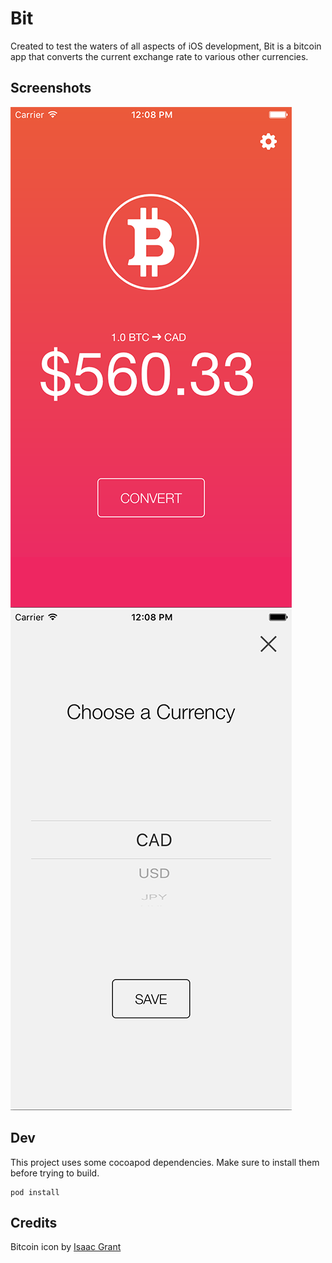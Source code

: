 # Bit
Created to test the waters of all aspects of iOS development, Bit is a bitcoin app that converts the current exchange rate to various other currencies.

## Screenshots
![Image of Home Screen](design/readme-1.png)
![Image of Currency Selection](design/readme-2.png)

## Dev
This project uses some cocoapod dependencies. Make sure to install them before trying to build.
```
pod install
```

## Credits
Bitcoin icon by [Isaac Grant](https://dribbble.com/isc)
